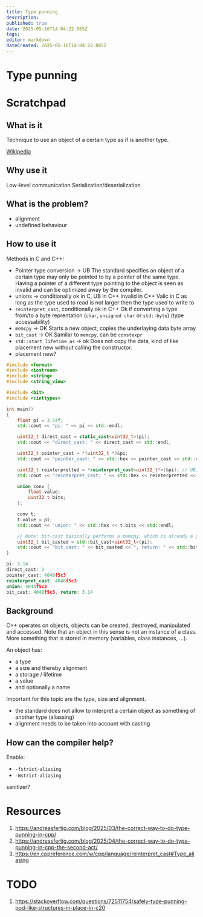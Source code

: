 ```yaml
---
title: Type punning
description: 
published: true
date: 2025-05-16T14:04:22.085Z
tags: 
editor: markdown
dateCreated: 2025-05-16T14:04:22.085Z
---
```


# Type punning


# Scratchpad 

## What is it

Technique to use an object of a certain type as if is another type.

[Wikipedia](https://en.wikipedia.org/wiki/Type_punning)

## Why use it

Low-level communication
Serialization/deserialization

## What is the problem?

  * alignment
  * undefined behaviour
## How to use it

Methods in C and C++:
* Pointer type conversion -> UB
  The standard specifies an object of a certain type may only be pointed to by a pointer of the same type. Having a pointer of a different type pointing to the object is seen as invalid and can be optimized away by the compiler.
* unions -> conditionally ok in C, UB in C++
  Invalid in C++
  Valic in C as long as the type used to read is not larger then the type used to write to
* `reinterpret_cast`, conditionally ok in C++
  Ok if converting a type from/to a byte reprentation (`char`, `unsigned char` or `std::byte`) (type accessability)
* `memcpy` -> OK
  Starts a new object, copies the underlaying data byte array
* `bit_cast` -> OK
  Samilar to `memcpy`, can be `constexpr`
* `std::start_lifetime_as` -> ok
  Does not copy the data, kind of like placement new without calling the constructor.
* placement new?

```C++
#include <format>
#include <iostream>
#include <string>
#include <string_view>

#include <bit>
#include <cinttypes>

int main()
{
    float pi = 3.14f;
    std::cout << "pi: " << pi << std::endl;

    uint32_t direct_cast = static_cast<uint32_t>(pi);
    std::cout << "direct_cast: " << direct_cast << std::endl;

    uint32_t pointer_cast = *(uint32_t *)&pi;
    std::cout << "pointer_cast: " << std::hex << pointer_cast << std::endl;

    uint32_t reinterpretted = *reinterpret_cast<uint32_t*>(&pi); // UB, why not detected?
    std::cout << "reinterpret_cast: " << std::hex << reinterpretted << std::endl;

    union conv {
        float value;
        uint32_t bits;
    };

    conv t;
    t.value = pi;
    std::cout << "union: " << std::hex << t.bits << std::endl;

    // Note: bit-cast basically performs a memcpy, which is already a preffered method...
    uint32_t bit_casted = std::bit_cast<uint32_t>(pi);
    std::cout << "bit_cast: " << bit_casted << ", return: " << std::bit_cast<float>(bit_casted) << std::endl;
}
```

```C++
pi: 3.14
direct_cast: 3
pointer_cast: 4048f5c3
reinterpret_cast: 4048f5c3
union: 4048f5c3
bit_cast: 4048f5c3, return: 3.14
```
## Background

C++ operates on objects, objects can be created, destroyed, manipulated and accessed. Note that an object in this sense is not an instance of a class. More something that is stored in memory (variables, class instances, ...).

An object has:
* a type
* a size and thereby alignment
* a storage / lifetime
* a value
* and optionally a name

Important for this topic are the type, size and alignment. 
* the standard does not allow to interpret a certain object as something of another type (aliassing)
* alignment needs to be taken into account with casting

## How can the compiler help?

Enable:
* `-fstrict-aliasing`
* `-Wstrict-aliasing`

sanitizer?

# Resources

1. https://andreasfertig.com/blog/2025/03/the-correct-way-to-do-type-punning-in-cpp/
1. https://andreasfertig.com/blog/2025/04/the-correct-way-to-do-type-punning-in-cpp-the-second-act/
1. https://en.cppreference.com/w/cpp/language/reinterpret_cast#Type_aliasing

# TODO

1. https://stackoverflow.com/questions/72511754/safely-type-punning-pod-like-structures-in-place-in-c20
